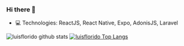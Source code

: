 ### Hi there 👋

- 💻 Technologies: ReactJS, React Native, Expo, AdonisJS, Laravel

![luisflorido github stats](https://github-readme-stats.vercel.app/api?username=luisflorido&count_private=true&show_icons=true&title_color=fff&icon_color=79ff97&text_color=9f9f9f&bg_color=151515)
[![luisflorido Top Langs](https://github-readme-stats.vercel.app/api/top-langs/?username=luisflorido&count_private=true&title_color=fff&icon_color=79ff97&text_color=9f9f9f&bg_color=151515)](https://github.com/anuraghazra/github-readme-stats)
